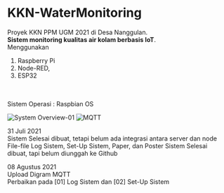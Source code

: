 # KKN-WaterMonitoring
Proyek KKN PPM UGM 2021 di Desa Nanggulan. <br>
**Sistem monitoring kualitas air kolam berbasis IoT**. <br>
Menggunakan <br> 
1. Raspberry Pi<br> 
2. Node-RED, <br>
3. ESP32 <br>

<br><br>
Sistem Operasi : Raspbian OS

![System Overview-01](https://user-images.githubusercontent.com/77771888/127804773-7466d698-bb92-4034-89a1-a5c3fa98a4c5.png)
![MQTT](https://user-images.githubusercontent.com/77771888/128625034-4c7409f8-faa7-4f1f-bfc2-dbc7deacfc13.png)

31 Juli 2021 <br>
Sistem Selesai dibuat, tetapi belum ada integrasi antara server dan node<br>
File-file Log Sistem, Set-Up Sistem, Paper, dan Poster Sistem Selesai dibuat, tapi belum diunggah ke Github

08 Agustus 2021 <br>
Upload Digram MQTT <br>
Perbaikan pada [01] Log Sistem dan [02] Set-Up Sistem
